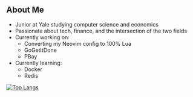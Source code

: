 ## About Me
- Junior at Yale studying computer science and economics
- Passionate about tech, finance, and the intersection of the two fields
- Currently working on:
  - Converting my Neovim config to 100% Lua
  - GoGetItDone
  - PBay
- Currently learning:
  - Docker
  - Redis

[![Top Langs](https://github-readme-stats.vercel.app/api/top-langs/?username=psebaraj&layout=compact&langs_count=6&theme=dark)](https://github.com/psebaraj/github-readme-stats)
<!---
PSebaRaj/PSebaRaj is a ✨ special ✨ repository because its `README.md` (this file) appears on your GitHub profile.
You can click the Preview link to take a look at your changes.
--->
